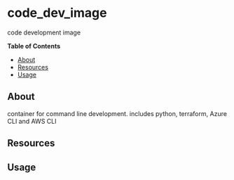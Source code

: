 # code_dev_image
code development image


**Table of Contents**

<!-- toc -->

- [About](#about)
- [Resources](#resources)
- [Usage](#usage)

<!-- tocstop -->

## About

container for command line development. includes python, terraform, Azure CLI and AWS CLI

## Resources

## Usage

